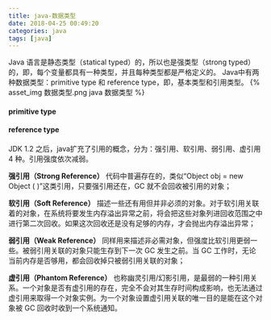 ```yaml
---
title: java-数据类型
date: 2018-04-25 00:49:20
categories: java
tags: [java]
---
```

Java 语言是静态类型（statical typed）的，所以也是强类型（strong typed）的，即，每个变量都具有一种类型，并且每种类型都是严格定义的。
Java中有两种数据类型：primitive type 和 reference type，即，基本类型和引用类型。
{% asset_img 数据类型.png java 数据类型 %}

#### primitive type





#### reference type
JDK 1.2 之后，java扩充了引用的概念，分为：强引用、软引用、弱引用、虚引用 4 种。引用强度依次减弱。

**强引用（Strong Reference）**
代码中普遍存在的，类似“Object obj = new Object ( )”这类引用，只要强引用还在，GC 就不会回收被引用的对象；

**软引用（Soft Reference）**
描述一些还有用但并非必须的对象。对于软引用关联着的对象，在系统将要发生内存溢出异常之前，将会把这些对象列进回收范围之中进行第二次回收。如果这次回收还是没有足够的内存，才会抛出内存溢出异常；

**弱引用（Weak Reference）**
同样用来描述非必需对象，但强度比软引用更弱一些。被弱引用关联的对象只能生存到下一次 GC 发生之前。当 GC 工作时，无论当前内存是否够用，都会回收掉只被弱引用关联的对象；

**虚引用（Phantom Reference）**
也称幽灵引用/幻影引用，是最弱的一种引用关系。一个对象是否有虚引用的存在，完全不会对其生存时间构成影响，也无法通过虚引用来取得一个对象实例。为一个对象设置虚引用关联的唯一目的是能在这个对象被 GC 回收时收到一个系统通知。

